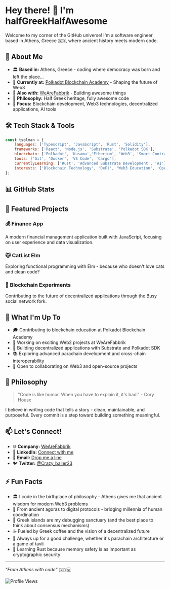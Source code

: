 # Hey there! 👋 I'm halfGreekHalfAwesome

Welcome to my corner of the GitHub universe! I'm a software engineer based in Athens, Greece 🇬🇷, where ancient history meets modern code.

## 🚀 About Me

- 🏛️ **Based in:** Athens, Greece - coding where democracy was born and left the place...
- 🔗 **Currently at:** [Polkadot Blockchain Academy](https://polkadot.academy) - Shaping the future of Web3
- 💼 **Also with:** [WeAreFabbrik](https://wearefabbrik.com) - Building awesome things
- 🌟 **Philosophy:** Half Greek heritage, fully awesome code
- 🎯 **Focus:** Blockchain development, Web3 technologies, decentralized applications, AI tools

## 🛠️ Tech Stack & Tools

```javascript
const tsolman = {
    languages: ['Typescript', 'JavaScript', 'Rust', 'Solidity'],
    frameworks: ['React', 'Node.js', 'Substrate', 'Polkadot SDK'],
    blockchain: ['Polkadot', 'Kusama','Etherium', 'Web3', 'Smart Contracts'],
    tools: ['Git', 'Docker', 'VS Code', 'Cargo'],
    currentlyLearning: ['Rust', 'Advanced Substrate Development', 'AI'],
    interests: ['Blockchain Technology', 'DeFi', 'Web3 Education', 'Open Source']
};
```

## 📊 GitHub Stats

<div align="center">

<!-- [![GitHub Stats](https://github-readme-stats.vercel.app/api?username=tsolman&show_icons=true&theme=tokyonight&hide_border=true&bg_color=0D1117)](https://github.com/tsolman)

[![Top Languages](https://github-readme-stats.vercel.app/api/top-langs/?username=tsolman&layout=compact&theme=tokyonight&hide_border=true&bg_color=0D1117)](https://github.com/tsolman) -->

<!-- [![GitHub Streak](https://streak-stats.demolab.com/?user=tsolman&theme=tokyonight&hide_border=true&background=0D1117)](https://github.com/tsolman) -->

<!-- Alternative options if the above don't work -->
<!-- 
![GitHub Activity Graph](https://github-readme-activity-graph.vercel.app/graph?username=tsolman&theme=tokyo-night&hide_border=true&bg_color=0D1117)

![Trophy](https://github-profile-trophy.vercel.app/?username=tsolman&theme=tokyonight&no-frame=true&no-bg=true&margin-w=4)
-->

</div>

## 🎯 Featured Projects

### 💰 Finance App
A modern financial management application built with JavaScript, focusing on user experience and data visualization.

### 🐱 CatList Elm
Exploring functional programming with Elm - because who doesn't love cats and clean code?

### 🔗 Blockchain Experiments
Contributing to the future of decentralized applications through the Busy social network fork.

## 🌱 What I'm Up To

- 🎓 Contributing to blockchain education at Polkadot Blockchain Academy
- 🔭 Working on exciting Web2 projects at WeAreFabbrik
- 🌟 Building decentralized applications with Substrate and Polkadot SDK
- 📚 Exploring advanced parachain development and cross-chain interoperability
- 🤝 Open to collaborating on Web3 and open-source projects

## 💭 Philosophy

> "Code is like humor. When you have to explain it, it's bad." - Cory House

I believe in writing code that tells a story - clean, maintainable, and purposeful. Every commit is a step toward building something meaningful.

## 📫 Let's Connect!

- 🌐 **Company:** [WeAreFabbrik](https://wearefabbrik.com)
- 💼 **LinkedIn:** [Connect with me](https://linkedin.com/in/ktsolakidis)
- 📧 **Email:** [Drop me a line](mailto:konstantinostsolakidis@gmail.com)
- 🐦 **Twitter:** [@Crazy_baller23](https://twitter.com/@Crazy_baller23)

## ⚡ Fun Facts

- 🏛️ I code in the birthplace of philosophy - Athens gives me that ancient wisdom for modern Web3 problems
- 🔗 From ancient agoras to digital protocols - bridging millennia of human coordination
- 🌊 Greek islands are my debugging sanctuary (and the best place to think about consensus mechanisms)
- ☕ Fueled by Greek coffee and the vision of a decentralized future
- 🎯 Always up for a good challenge, whether it's parachain architecture or a game of tavli
- 🦀 Learning Rust because memory safety is as important as cryptographic security

---

*"From Athens with code"* 🇬🇷💻

![Profile Views](https://komarev.com/ghpvc/?username=tsolman&color=brightgreen)